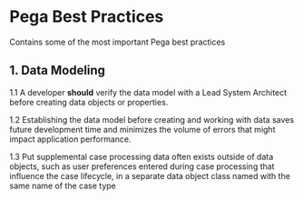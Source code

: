 # Pega Best Practices
Contains some of the most important Pega best practices

## 1. Data Modeling
1.1 A developer **should** verify the data model with a Lead System Architect before creating data objects or properties. 

1.2 Establishing the data model before creating and working with data saves future development time and minimizes the volume of errors that might impact application performance.

1.3 Put supplemental case processing data often exists outside of data objects, such as user preferences entered during case processing that influence the case lifecycle, in a separate data object class named with the same name of the case type


